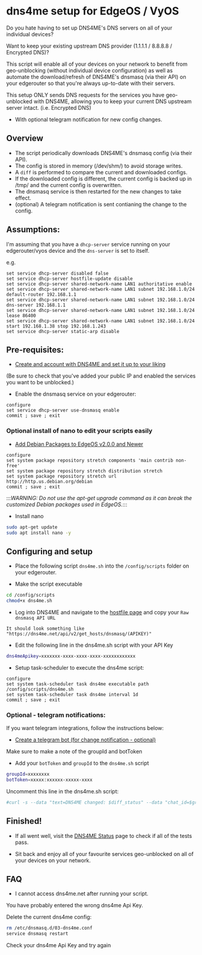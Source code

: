 # dns4me setup for EdgeOS / VyOS

Do you hate having to set up DNS4ME's DNS servers on all of your individual devices?

Want to keep your existing upstream DNS provider (1.1.1.1 / 8.8.8.8 / Encrypted DNS)?

This script will enable all of your devices on your network to benefit from geo-unblocking (without individual device configuration) as well as
 automate the download/refresh of DNS4ME's dnsmasq (via their API) on your edgerouter so that you're always up-to-date with their servers.
 
 This setup ONLY sends DNS requests for the services you have geo-unblocked with DNS4ME, allowing you to keep your current DNS upstream server intact. (i.e. Encrypted DNS)

+ With optional telegram notification for new config changes.


## Overview

* The script periodically downloads DNS4ME's dnsmasq config (via their API).
* The config is stored in memory (/dev/shm/) to avoid storage writes.
* A `diff` is performed to compare the current and downloaded configs.
* If the downloaded config is different, the current config is backed up in /tmp/ and the current config is overwritten.
* The dnsmasq service is then restarted for the new changes to take effect.
* (optional) A telegram notification is sent contianing the change to the config.

## Assumptions:

I'm assuming that you have a `dhcp-server` service running on your edgerouter/vyos device and the `dns-server` is set to itself.


e.g.
```
set service dhcp-server disabled false
set service dhcp-server hostfile-update disable
set service dhcp-server shared-network-name LAN1 authoritative enable
set service dhcp-server shared-network-name LAN1 subnet 192.168.1.0/24 default-router 192.168.1.1
set service dhcp-server shared-network-name LAN1 subnet 192.168.1.0/24 dns-server 192.168.1.1
set service dhcp-server shared-network-name LAN1 subnet 192.168.1.0/24 lease 86400
set service dhcp-server shared-network-name LAN1 subnet 192.168.1.0/24 start 192.168.1.38 stop 192.168.1.243
set service dhcp-server static-arp disable
```

## Pre-requisites:

* [Create and account with DNS4ME and set it up to your liking](https://dns4me.net/)

(Be sure to check that you've added your public IP and enabled the services you want to be unblocked.)

* Enable the dnsmasq service on your edgerouter:

```
configure 
set service dhcp-server use-dnsmasq enable 
commit ; save ; exit
```

### Optional install of nano to edit your scripts easily

* [Add Debian Packages to EdgeOS v2.0.0 and Newer](https://help.ui.com/hc/en-us/articles/205202560-EdgeRouter-Add-Debian-Packages-to-EdgeOS#2)

```vyos
configure
set system package repository stretch components 'main contrib non-free' 
set system package repository stretch distribution stretch
set system package repository stretch url http://http.us.debian.org/debian
commit ; save ; exit
```

:::*WARNING: Do not use the apt-get upgrade command as it can break the customized Debian packages used in EdgeOS.*:::


* Install nano

```sh
sudo apt-get update
sudo apt install nano -y
```

## Configuring and setup

* Place the following script `dns4me.sh` into the `/config/scripts` folder on your edgerouter.

* Make the script executable

```sh
cd /config/scripts
chmod+x dns4me.sh
```

* Log into DNS4ME and navigate to the [hostfile page](https://dns4me.net/user/hosts_file) and copy your `Raw dnsmasq API URL`

`It should look something like "https://dns4me.net/api/v2/get_hosts/dnsmasq/(APIKEY)"`

* Edit the following line in the dns4me.sh script with your API Key

```sh
dns4meApikey=xxxxxxx-xxxx-xxxx-xxxx-xxxxxxxxxxxx
```

* Setup task-scheduler to execute the dns4me script:
```
configure
set system task-scheduler task dns4me executable path /config/scripts/dns4me.sh
set system task-scheduler task dns4me interval 1d
commit ; save ; exit
```
### Optional - telegram notifications:

If you want telegram integrations, follow the instructions below:

* [Create a telegram bot (for change notification - optional)](https://sendpulse.com/knowledge-base/chatbot/create-telegram-chatbot)

Make sure to make a note of the groupId and botToken

* Add your `botToken` and `groupId` to the `dns4me.sh` script

```sh
groupId=xxxxxxxx
botToken=xxxxx:xxxxxx-xxxxx-xxxx
```

Uncomment this line in the dns4me.sh script:

```sh
#curl -s --data "text=DNS4ME changed: $diff_status" --data "chat_id=$groupId" 'https://api.telegram.org/bot'$botToken'/sendMessage' > /dev/null
```

## Finished!

* If all went well, visit the [DNS4ME Status](http://dns4me.net/check) page to check if all of the tests pass.

* Sit back and enjoy all of your favourite services geo-unblocked on all of your devices on your network.

## FAQ

* I cannot access dns4me.net after running your script.

You have probably entered the wrong dns4me Api Key.

Delete the current dns4me config:

```sh
rm /etc/dnsmasq.d/03-dns4me.conf
service dnsmasq restart
```

Check your dns4me Api Key and try again
